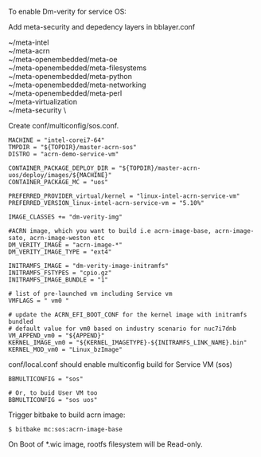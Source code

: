 To enable Dm-verity for service OS:

Add meta-security and depedency layers in bblayer.conf

  ~/meta-intel \
  ~/meta-acrn \
  ~/meta-openembedded/meta-oe \
  ~/meta-openembedded/meta-filesystems \
  ~/meta-openembedded/meta-python \
  ~/meta-openembedded/meta-networking \
  ~/meta-openembedded/meta-perl \
  ~/meta-virtualization \
  ~/meta-security \


Create conf/multiconfig/sos.conf.


```
MACHINE = "intel-corei7-64"
TMPDIR = "${TOPDIR}/master-acrn-sos"
DISTRO = "acrn-demo-service-vm"

CONTAINER_PACKAGE_DEPLOY_DIR = "${TOPDIR}/master-acrn-uos/deploy/images/${MACHINE}"
CONTAINER_PACKAGE_MC = "uos"

PREFERRED_PROVIDER_virtual/kernel = "linux-intel-acrn-service-vm"
PREFERRED_VERSION_linux-intel-acrn-service-vm = "5.10%"

IMAGE_CLASSES += "dm-verity-img"

#ACRN image, which you want to build i.e acrn-image-base, acrn-image-sato, acrn-image-weston etc
DM_VERITY_IMAGE = "acrn-image-*"
DM_VERITY_IMAGE_TYPE = "ext4"

INITRAMFS_IMAGE = "dm-verity-image-initramfs"
INITRAMFS_FSTYPES = "cpio.gz"
INITRAMFS_IMAGE_BUNDLE = "1"

# list of pre-launched vm including Service vm
VMFLAGS = " vm0 "

# update the ACRN_EFI_BOOT_CONF for the kernel image with initramfs bundled
# default value for vm0 based on industry scenario for nuc7i7dnb
VM_APPEND_vm0 = "${APPEND}"
KERNEL_IMAGE_vm0 = "${KERNEL_IMAGETYPE}-${INITRAMFS_LINK_NAME}.bin"
KERNEL_MOD_vm0 = "Linux_bzImage"
```

conf/local.conf should enable multiconfig build for Service VM (sos)

```
BBMULTICONFIG = "sos"

# Or, to buid User VM too
BBMULTICONFIG = "sos uos"
```

Trigger bitbake to build acrn image:
```
$ bitbake mc:sos:acrn-image-base

```

On Boot of *.wic image, rootfs filesystem will be Read-only.
